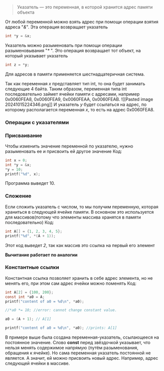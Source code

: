 > Указатель — это переменная, в которой хранится адрес памяти объекта

От любой переменной можно взять адрес при помощи операции взятия адреса "_&_". Эта операция возвращает указатель
```C
int *y = &x;
```

Указатель можно разыменовать при помощи операции разыменовывания "_*_ ". Это операция возвращает тот объект, на который указывает указатель
```C
int z = *y;
```

Для адресов в памяти применяется шестнадцатеричная система.

Так как переменная _x_ представляет тип int, то она будет занимать следующие 4 байта. Таким образом, переменная типа int последовательно займет ячейки памяти с адресами, например 0x0060FEA8, 0x0060FEA9, 0x0060FEAA, 0x0060FEAB.
![[Pasted image 20241015224346.png]]
И указатель _y_ будет ссылаться на адрес, по которому располагается переменная _x_, то есть на адрес 0x0060FEA8.

### Операции с указателями
### Присваивание
Чтобы изменить значение переменной по указателю, нужно разыменовать ее и присвоить ей другое значение
Код:
```C
int x = 0;
int *y = &x;
*y = 10;
printf("%d", x);
```
 Программа выведет 10.

### Сложение
Если сложить указатель с числом, то мы получим переменную, которая храниться в следующей ячейке памяти. В основном это используется для массивов(потому что элементы массива хранятся в памяти последовательно)
Код:
```C
int A[] = {1, 2, 3, 4, 5};
printf("%d", *(A + 1));
```

Этот код выведет _2_, так как массив это ссылка на первый его элемент

**Вычитание работает по аналогии**

### Константные ссылки
Константная ссылка позволяет хранить в себе адрес элемента, но не менять его, при этом сам адрес ячейки можно поменять
Код:
```C
int A[2] = {100, 200};
const int *a0 = A;
printf("content of a0 = %d\n", *a0);

//*a0 *= 10; //error: cannot change constant value.

a0 = (A + 1); // A[1]

printf("content of a0 = %d\n", *a0); //prints: A[1]
```
В примере выше была создана переменная-указатель, ссылающееся на постоянное значение. Слово **const** перед звёздочкой указывает, что нельзя менять содержимое напрямую (путём разыменования, обращения к ячейке). Но сама переменная указатель постоянной не является. А значит, ей можно присвоить новый адрес. Например, адрес следующей ячейки в массиве.

